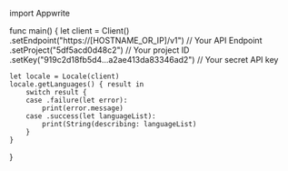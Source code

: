 import Appwrite

func main() {
    let client = Client()
      .setEndpoint("https://[HOSTNAME_OR_IP]/v1") // Your API Endpoint
      .setProject("5df5acd0d48c2") // Your project ID
      .setKey("919c2d18fb5d4...a2ae413da83346ad2") // Your secret API key

    let locale = Locale(client)
    locale.getLanguages() { result in
        switch result {
        case .failure(let error):
            print(error.message)
        case .success(let languageList):
            print(String(describing: languageList)
        }
    }
}

